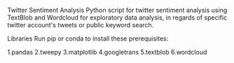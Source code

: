 Twitter Sentiment Analysis
Python script for twitter sentiment analysis using TextBlob and Wordcloud for exploratory data analysis, in regards of specific twitter account's tweets or public keyword search.

Libraries
Run pip or conda to install these prerequisites:

1.pandas
2.tweepy
3.matplotlib
4.googletrans
5.textblob
6.wordcloud
